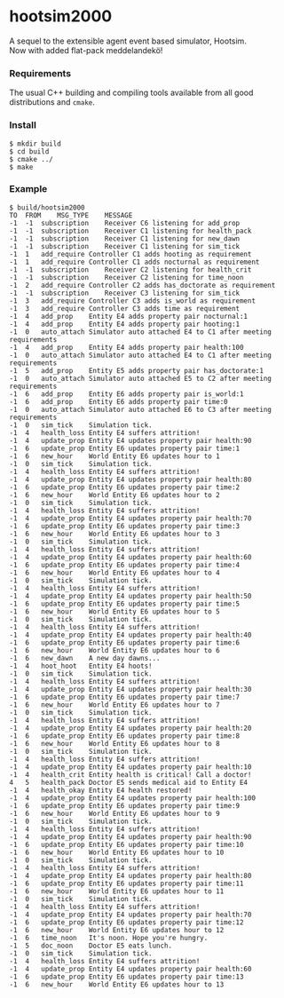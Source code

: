 hootsim2000
===========

A sequel to the extensible agent event based simulator, Hootsim.  
Now with added flat-pack meddelandekö!

### Requirements

The usual C++ building and compiling tools available from all good distributions and ```cmake```.

### Install

    $ mkdir build
    $ cd build
    $ cmake ../
    $ make

### Example

    $ build/hootsim2000
    TO	FROM	MSG_TYPE	MESSAGE
    -1	-1	subscription	Receiver C6 listening for add_prop
    -1	-1	subscription	Receiver C1 listening for health_pack
    -1	-1	subscription	Receiver C1 listening for new_dawn
    -1	-1	subscription	Receiver C1 listening for sim_tick
    -1	1	add_require	Controller C1 adds hooting as requirement
    -1	1	add_require	Controller C1 adds nocturnal as requirement
    -1	-1	subscription	Receiver C2 listening for health_crit
    -1	-1	subscription	Receiver C2 listening for time_noon
    -1	2	add_require	Controller C2 adds has_doctorate as requirement
    -1	-1	subscription	Receiver C3 listening for sim_tick
    -1	3	add_require	Controller C3 adds is_world as requirement
    -1	3	add_require	Controller C3 adds time as requirement
    -1	4	add_prop	Entity E4 adds property pair nocturnal:1
    -1	4	add_prop	Entity E4 adds property pair hooting:1
    -1	0	auto_attach	Simulator auto attached E4 to C1 after meeting requirements
    -1	4	add_prop	Entity E4 adds property pair health:100
    -1	0	auto_attach	Simulator auto attached E4 to C1 after meeting requirements
    -1	5	add_prop	Entity E5 adds property pair has_doctorate:1
    -1	0	auto_attach	Simulator auto attached E5 to C2 after meeting requirements
    -1	6	add_prop	Entity E6 adds property pair is_world:1
    -1	6	add_prop	Entity E6 adds property pair time:0
    -1	0	auto_attach	Simulator auto attached E6 to C3 after meeting requirements
    -1	0	sim_tick	Simulation tick.
    -1	4	health_loss	Entity E4 suffers attrition!
    -1	4	update_prop	Entity E4 updates property pair health:90
    -1	6	update_prop	Entity E6 updates property pair time:1
    -1	6	new_hour	World Entity E6 updates hour to 1
    -1	0	sim_tick	Simulation tick.
    -1	4	health_loss	Entity E4 suffers attrition!
    -1	4	update_prop	Entity E4 updates property pair health:80
    -1	6	update_prop	Entity E6 updates property pair time:2
    -1	6	new_hour	World Entity E6 updates hour to 2
    -1	0	sim_tick	Simulation tick.
    -1	4	health_loss	Entity E4 suffers attrition!
    -1	4	update_prop	Entity E4 updates property pair health:70
    -1	6	update_prop	Entity E6 updates property pair time:3
    -1	6	new_hour	World Entity E6 updates hour to 3
    -1	0	sim_tick	Simulation tick.
    -1	4	health_loss	Entity E4 suffers attrition!
    -1	4	update_prop	Entity E4 updates property pair health:60
    -1	6	update_prop	Entity E6 updates property pair time:4
    -1	6	new_hour	World Entity E6 updates hour to 4
    -1	0	sim_tick	Simulation tick.
    -1	4	health_loss	Entity E4 suffers attrition!
    -1	4	update_prop	Entity E4 updates property pair health:50
    -1	6	update_prop	Entity E6 updates property pair time:5
    -1	6	new_hour	World Entity E6 updates hour to 5
    -1	0	sim_tick	Simulation tick.
    -1	4	health_loss	Entity E4 suffers attrition!
    -1	4	update_prop	Entity E4 updates property pair health:40
    -1	6	update_prop	Entity E6 updates property pair time:6
    -1	6	new_hour	World Entity E6 updates hour to 6
    -1	6	new_dawn	A new day dawns...
    -1	4	hoot_hoot	Entity E4 hoots!
    -1	0	sim_tick	Simulation tick.
    -1	4	health_loss	Entity E4 suffers attrition!
    -1	4	update_prop	Entity E4 updates property pair health:30
    -1	6	update_prop	Entity E6 updates property pair time:7
    -1	6	new_hour	World Entity E6 updates hour to 7
    -1	0	sim_tick	Simulation tick.
    -1	4	health_loss	Entity E4 suffers attrition!
    -1	4	update_prop	Entity E4 updates property pair health:20
    -1	6	update_prop	Entity E6 updates property pair time:8
    -1	6	new_hour	World Entity E6 updates hour to 8
    -1	0	sim_tick	Simulation tick.
    -1	4	health_loss	Entity E4 suffers attrition!
    -1	4	update_prop	Entity E4 updates property pair health:10
    -1	4	health_crit	Entity health is critical! Call a doctor!
    4	5	health_pack	Doctor E5 sends medical aid to Entity E4
    -1	4	health_okay	Entity E4 health restored!
    -1	4	update_prop	Entity E4 updates property pair health:100
    -1	6	update_prop	Entity E6 updates property pair time:9
    -1	6	new_hour	World Entity E6 updates hour to 9
    -1	0	sim_tick	Simulation tick.
    -1	4	health_loss	Entity E4 suffers attrition!
    -1	4	update_prop	Entity E4 updates property pair health:90
    -1	6	update_prop	Entity E6 updates property pair time:10
    -1	6	new_hour	World Entity E6 updates hour to 10
    -1	0	sim_tick	Simulation tick.
    -1	4	health_loss	Entity E4 suffers attrition!
    -1	4	update_prop	Entity E4 updates property pair health:80
    -1	6	update_prop	Entity E6 updates property pair time:11
    -1	6	new_hour	World Entity E6 updates hour to 11
    -1	0	sim_tick	Simulation tick.
    -1	4	health_loss	Entity E4 suffers attrition!
    -1	4	update_prop	Entity E4 updates property pair health:70
    -1	6	update_prop	Entity E6 updates property pair time:12
    -1	6	new_hour	World Entity E6 updates hour to 12
    -1	6	time_noon	It's noon. Hope you're hungry.
    -1	5	doc_noon	Doctor E5 eats lunch.
    -1	0	sim_tick	Simulation tick.
    -1	4	health_loss	Entity E4 suffers attrition!
    -1	4	update_prop	Entity E4 updates property pair health:60
    -1	6	update_prop	Entity E6 updates property pair time:13
    -1	6	new_hour	World Entity E6 updates hour to 13
